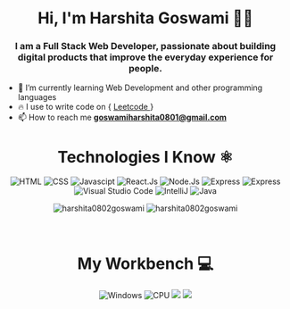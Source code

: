 <h1 align="center">Hi, I'm Harshita Goswami 🙋‍♂️ </h1>
<h3 align="center">I am a Full Stack Web Developer, passionate about building digital products that improve the everyday experience for people.</h3>

- 🌱 I’m currently learning Web Development and other programming languages
- 🔥 I use to write code on { <a target="_blank" href="https://leetcode.com/harshitagoswamii/"> Leetcode </a> }
- 📫 How to reach me **goswamiharshita0801@gmail.com**

<h1 align="center">Technologies I Know ⚛</h1>
<div align="center">
  <img title="HTML-5" alt="HTML" src="https://img.shields.io/badge/HTML5-E34F26?style=for-the-badge&logo=html5&logoColor=white" />
  <img title="CSS-3" alt="CSS" src="https://img.shields.io/badge/CSS3-1572B6?style=for-the-badge&logo=css3&logoColor=white" />
  <img title="JavaScript" alt="Javascipt" src="https://img.shields.io/badge/JavaScript-F7DF1E?style=for-the-badge&logo=javascript&logoColor=black" />
  <img title="React.Js" alt="React.Js" src="https://img.shields.io/badge/React-20232A?style=for-the-badge&logo=react&logoColor=61DAFB" />
  <img title="Node Js" alt="Node.Js" src="img.shields.io/badge/Node-20232A?style=for-the-badge&logo=node&logoColor=61DAFB" />
  <img title="Express" alt="Express" src="https://img.shields.io/badge/Express-20232A?style=for-the-badge&logo=express&logoColor=61DAFB" />
  <img title="MongoDB" alt="Express" src="https://img.shields.io/badge/Mongo-20232A?style=for-the-badge&logo=mongo&logoColor=61DAFB" />
  <br>
  
  <img title="VS Code" alt="Visual Studio Code" src="https://img.shields.io/badge/Visual_Studio_Code-0078D4?style=for-the-badge&logo=visual%20studio%20code&logoColor=white" />
  <img title="IntelliJ" alt="IntelliJ" src="https://img.shields.io/badge/IntelliJ-000000.svg?style=for-the-badge&logo=intellij-idea&logoColor=white" />
  
  <img title="Java" alt="Java" src = "https://img.shields.io/badge/Java-ED8B00?style=for-the-badge&logo=java&logoColor=white"/>
</div>

<p align="center"> <img src="https://github-readme-stats.vercel.app/api?username=harshita0802goswami&show_icons=true&hide_border=true&theme=tokyonight" alt="harshita0802goswami" />  <img src="https://github-readme-streak-stats.herokuapp.com/?user=harshita0802goswami&hide_border=true&theme=tokyonight" alt="harshita0802goswami" /> </p>


<!-- <p align="center"> <img src="https://activity-graph.herokuapp.com/graph?username=harshita0802goswami&bg_color=1F222E&color=F8D866&line=F85D7F&point=FFFFFF&hide_border=false" alt="harshita0802goswami" /> </p> -->
<br>

<h1 align="center">My Workbench 💻 </h1>
<div align="center">
  <img title="Windows" alt="Windows" src="https://img.shields.io/badge/Windows-0078D6?style=for-the-badge&logo=windows&logoColor=white" />
  <img title="Processor" alt="CPU" src="https://img.shields.io/badge/Intel-i5--8565u-0071C5?style=for-the-badge&logo=intel&logoColor=white"/>
  <img src="https://img.shields.io/badge/RAM-8GB-%230071C5.svg?&style=for-the-badge&logoColor=white" />
  <img src="https://img.shields.io/badge/nvidia-mx%20250-%2376B900.svg?&style=for-the-badge&logo=nvidia&logoColor=white"/>

